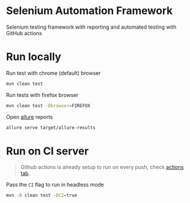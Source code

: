 # Selenium Automation Framework

Selenium testing framework with reporting and automated testing with GitHub actions

# Run locally

 Run test with chrome (default) browser

```bash
mvn clean test
```

 Run tests with firefox browser
 
 ```bash
mvn clean test -Dbrowser=FIREFOX
```

Open [allure](https://docs.qameta.io/allure-report/#_installing_a_commandline) reports

```bash
allure serve target/allure-results
```

# Run on CI server

> Github actions is already setup to run on every push, check [actions tab](https://github.com/DNI9/SeleniumAutomationFramework/actions).

Pass the `CI` flag to run in headless mode

```bash
mvn -B clean test -DCI=true
```
